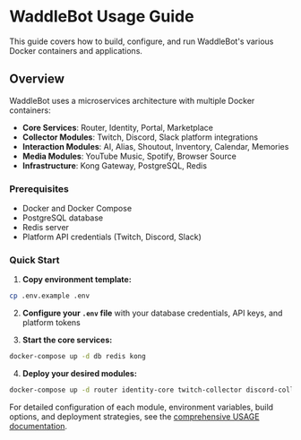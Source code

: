 # WaddleBot Usage Guide

This guide covers how to build, configure, and run WaddleBot's various Docker containers and applications.

## Overview

WaddleBot uses a microservices architecture with multiple Docker containers:

- **Core Services**: Router, Identity, Portal, Marketplace
- **Collector Modules**: Twitch, Discord, Slack platform integrations  
- **Interaction Modules**: AI, Alias, Shoutout, Inventory, Calendar, Memories
- **Media Modules**: YouTube Music, Spotify, Browser Source
- **Infrastructure**: Kong Gateway, PostgreSQL, Redis

### Prerequisites

- Docker and Docker Compose
- PostgreSQL database
- Redis server
- Platform API credentials (Twitch, Discord, Slack)

### Quick Start

1. **Copy environment template:**
```bash
cp .env.example .env
```

2. **Configure your `.env` file** with your database credentials, API keys, and platform tokens

3. **Start the core services:**
```bash
docker-compose up -d db redis kong
```

4. **Deploy your desired modules:**
```bash
docker-compose up -d router identity-core twitch-collector discord-collector
```

For detailed configuration of each module, environment variables, build options, and deployment strategies, see the [comprehensive USAGE documentation](docs/USAGE.md). 

